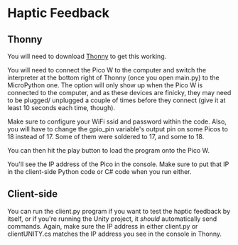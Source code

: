 # Haptic Feedback

## Thonny
You will need to download [Thonny](https://thonny.org/) to get this working.

You will need to connect the Pico W to the computer and switch the interpreter at the bottom right of Thonny (once you open main.py) to the MicroPython one. The option will only show up when the Pico W is connected to the computer, and as these devices are finicky, they may need to be plugged/ unplugged a couple of times before they connect (give it at least 10 seconds each time, though). 

Make sure to configure your WiFi ssid and password within the code. Also, you will have to change the gpio_pin variable's output pin on some Picos to 18 instead of 17. Some of them were soldered to 17, and some to 18. 

You can then hit the play button to load the program onto the Pico W.

You'll see the IP address of the Pico in the console. Make sure to put that IP in the client-side Python code or C# code when you run either.

## Client-side
You can run the client.py program if you want to test the haptic feedback by itself, or if you're running the Unity project, it *should* automatically send commands. Again, make sure the IP address in either client.py or clientUNITY.cs matches the IP address you see in the console in Thonny.
